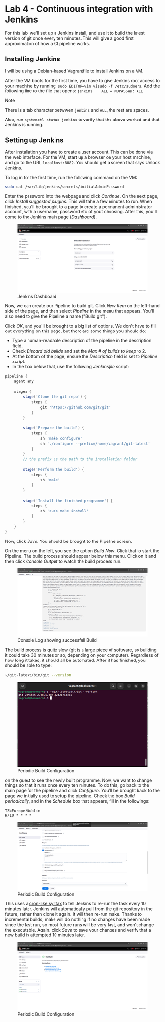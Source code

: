 # Lab 4 - Continuous integration with Jenkins

For this lab, we'll set up a Jenkins install, and use it to build the latest version of git once every ten minutes. This will give a good first approximation of how a CI pipeline works.

## Installing Jenkins
I will be using a Debian-based Vagrantfile to install Jenkins on a VM.

After the VM boots for the first time, you have to give Jenkins root access to your machine by running: ``sudo EDITOR=vim visudo -f /etc/sudoers``. Add the following line to the file that opens: ``jenkins    ALL = NOPASSWD: ALL``
>[!NOTE]
> There is a tab character betwwen ``jenkins`` and ``ALL``, the rest are spaces.

Also, run `systemctl status jenkins` to verify that the above worked and that Jenkins is running.

## Setting up Jenkins
After installation you have to create a user account. This can be done via the web interface. For the VM, start up a browser on your host machine, and go to the URL `localhost:8082`. You should get a screen that says Unlock Jenkins.

To log in for the first time, run the following command on the VM:
~~~bash
sudo cat /var/lib/jenkins/secrets/initialAdminPassword
~~~
Enter the password into the webpage and click *Continue*. On the next page, click *Install suggested plugins*. This will tahe a few minutes to run. When finished, you'll be brought to a page to create a permanent administrator account, with a username, password etc of yout choosing. After this, you'll come to the Jenkins main page (*Dashboard*).

<figure>
  <img src="1-1.png" alt="Jenkins Dashboard"/>
  <figcaption>Jenkins Dashboard</figcaption>
</figure>

Now, we can create our Pipeline to build git. Click *New Item* on the left-hand side of the page, and then select *Pipeline* in the menu that appears. You'll also need to give the Pipeline a name ("Build git").

Click *OK*, and you'll be brought to a big list of options. We don't have to fill out everything on this page, but there are some things you should do:
- Type a human-readable description of the pipeline in the description field.
- Check *Discard old builds* and set the *Max # of builds to keep* to 2.
- At the bottom of the page, ensure the *Description* field is set to *Pipeline script*.
- In the box below that, use the following *Jenkinsfile* script:

~~~Groovy
pipeline {
    agent any

    stages {
        stage('Clone the git repo') {
            steps {
                git 'https://github.com/git/git'
            }
        }

        stage('Prepare the build') {
            steps {
                sh 'make configure'
                sh './configure --prefix=/home/vagrant/git-latest'
            }
        }
        // the prefix is the path to the installation folder

        stage('Perform the build') {
            steps {
                sh 'make'
            }
        }

        stage('Install the finished programme') {
            steps {
                sh 'sudo make install'
            }
        }
    }
}
~~~

Now, click *Save*. You should be brought to the Pipeline screen.

On the menu on the left, you see the option *Build Now*. Click that to start the Pipeline. The build process should appear below this menu. Click on it and then click *Console Output* to watch the build process run.

<figure>
  <img src="2-4.png" alt="Build successfull"/>
  <figcaption>Console Log showing successfull Build</figcaption>
</figure>

The build process is quite slow (git is a large piece of software, so building it could take 30 minutes or so, depending on your computer). Regardless of how long it takes, it should all be automated. After it has finished, you should be able to type:
~~~bash
~/git-latest/bin/git --version
~~~

<figure>
  <img src="3-1.png" alt="Periodic configuration"/>
  <figcaption>Periodic Build Configuration</figcaption>
</figure>

on the guest to see the newly built programme. Now, we want to change things so that it runs once every ten minutes. To do this, go back to the main page for the pipeline and click *Configure*. You'll be brought back to the page we initially used to setup the pipeline. Check the box *Build periodically*, and in the *Schedule* box that appears, fill in the followings:
~~~
TZ=Europe/Dublin
H/10 * * * *
~~~

<figure>
  <img src="4-1.png" alt="Periodic configuration"/>
  <figcaption>Periodic Build Configuration</figcaption>
</figure>

This uses a [cron-like syntax](https://en.wikipedia.org/wiki/Cron) to tell Jenkins to re-run the task every 10 minutes later. Jenkins will automatically pull from the git repository in the future, rather than clone it again. It will then re-run make. Thanks to incremental builds, make will do nothing if no changes have been made since the last run, so most future runs will be very fast, and won't change the executable. Again, click *Save* to save your changes and verify that a new build is attempted 10 minutes later.

<figure>
  <img src="5-1.png" alt="Periodic configuration"/>
  <figcaption>Periodic Build Configuration</figcaption>
</figure>